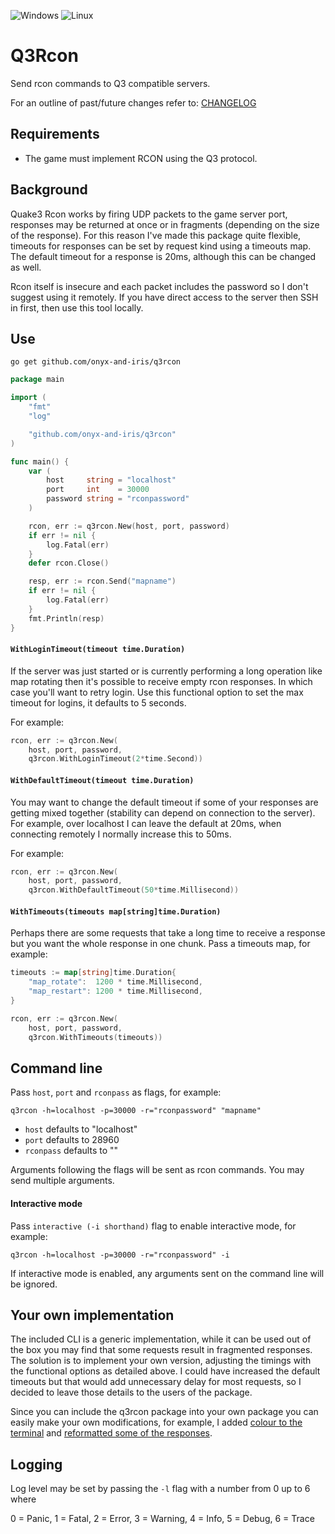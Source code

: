 ![Windows](https://img.shields.io/badge/Windows-0078D6?style=for-the-badge&logo=windows&logoColor=white)
![Linux](https://img.shields.io/badge/Linux-FCC624?style=for-the-badge&logo=linux&logoColor=black)

# Q3Rcon

Send rcon commands to Q3 compatible servers.

For an outline of past/future changes refer to: [CHANGELOG](CHANGELOG.md)

## Requirements

-   The game must implement RCON using the Q3 protocol.

## Background

Quake3 Rcon works by firing UDP packets to the game server port, responses may be returned at once or in fragments (depending on the size of the response). For this reason I've made this package quite flexible, timeouts for responses can be set by request kind using a timeouts map. The default timeout for a response is 20ms, although this can be changed as well.

Rcon itself is insecure and each packet includes the password so I don't suggest using it remotely. If you have direct access to the server then SSH in first, then use this tool locally.

## Use

`go get github.com/onyx-and-iris/q3rcon`

```go
package main

import (
	"fmt"
	"log"

	"github.com/onyx-and-iris/q3rcon"
)

func main() {
	var (
		host     string = "localhost"
		port     int    = 30000
		password string = "rconpassword"
	)

	rcon, err := q3rcon.New(host, port, password)
	if err != nil {
		log.Fatal(err)
	}
	defer rcon.Close()

	resp, err := rcon.Send("mapname")
	if err != nil {
		log.Fatal(err)
	}
	fmt.Println(resp)
}
```

#### `WithLoginTimeout(timeout time.Duration)`

If the server was just started or is currently performing a long operation like map rotating then it's possible to receive empty rcon responses. In which case you'll want to retry login. Use this functional option to set the max timeout for logins, it defaults to 5 seconds.

For example:

```go
rcon, err := q3rcon.New(
	host, port, password,
	q3rcon.WithLoginTimeout(2*time.Second))
```

#### `WithDefaultTimeout(timeout time.Duration)`

You may want to change the default timeout if some of your responses are getting mixed together (stability can depend on connection to the server). For example, over localhost I can leave the default at 20ms, when connecting remotely I normally increase this to 50ms.

For example:

```go
rcon, err := q3rcon.New(
	host, port, password,
	q3rcon.WithDefaultTimeout(50*time.Millisecond))
```

#### `WithTimeouts(timeouts map[string]time.Duration)`

Perhaps there are some requests that take a long time to receive a response but you want the whole response in one chunk. Pass a timeouts map, for example:

```go
timeouts := map[string]time.Duration{
	"map_rotate":  1200 * time.Millisecond,
	"map_restart": 1200 * time.Millisecond,
}

rcon, err := q3rcon.New(
	host, port, password,
	q3rcon.WithTimeouts(timeouts))
```

## Command line

Pass `host`, `port` and `rconpass` as flags, for example:

```
q3rcon -h=localhost -p=30000 -r="rconpassword" "mapname"
```

-   `host` defaults to "localhost"
-   `port` defaults to 28960
-   `rconpass` defaults to ""

Arguments following the flags will be sent as rcon commands. You may send multiple arguments.

#### Interactive mode

Pass `interactive (-i shorthand)` flag to enable interactive mode, for example:

```
q3rcon -h=localhost -p=30000 -r="rconpassword" -i
```

If interactive mode is enabled, any arguments sent on the command line will be ignored.

## Your own implementation

The included CLI is a generic implementation, while it can be used out of the box you may find that some requests result in fragmented responses. The solution is to implement your own version, adjusting the timings with the functional options as detailed above. I could have increased the default timeouts but that would add unnecessary delay for most requests, so I decided to leave those details to the users of the package.

Since you can include the q3rcon package into your own package you can easily make your own modifications, for example, I added [colour to the terminal][status] and [reformatted some of the responses][mapname].

## Logging

Log level may be set by passing the `-l` flag with a number from 0 up to 6 where

0 = Panic, 1 = Fatal, 2 = Error, 3 = Warning, 4 = Info, 5 = Debug, 6 = Trace

[status]: ./img/status.png
[mapname]: ./img/mapname.png
